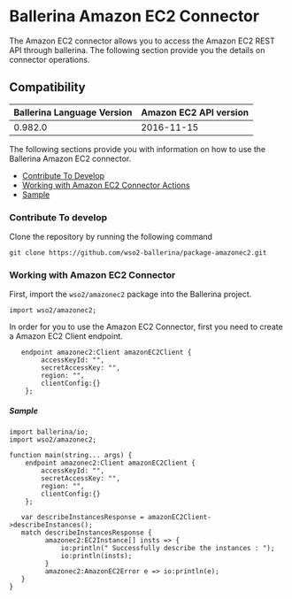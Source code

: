 # Ballerina Amazon EC2 Connector

The Amazon EC2 connector allows you to access the Amazon EC2 REST API through ballerina.
The following section provide you the details on connector operations.

## Compatibility
| Ballerina Language Version | Amazon EC2 API version  |
| -------------------------- | --------------------   |
| 0.982.0                    | 2016-11-15             |


The following sections provide you with information on how to use the Ballerina Amazon EC2 connector.

- [Contribute To Develop](#contribute-to-develop)
- [Working with Amazon EC2 Connector Actions](#Working-with-Amazon-EC2-Connector)
- [Sample](#sample)

### Contribute To develop

Clone the repository by running the following command 
```shell
git clone https://github.com/wso2-ballerina/package-amazonec2.git
```

### Working with Amazon EC2 Connector

First, import the `wso2/amazonec2` package into the Ballerina project.

```ballerina
import wso2/amazonec2;
```

In order for you to use the Amazon EC2 Connector, first you need to create a Amazon EC2 Client endpoint.

```ballerina
   endpoint amazonec2:Client amazonEC2Client {
        accessKeyId: "",
        secretAccessKey: "",
        region: "",
        clientConfig:{}
    };
```

##### Sample

```ballerina
import ballerina/io;
import wso2/amazonec2;

function main(string... args) {
    endpoint amazonec2:Client amazonEC2Client {
        accessKeyId: "",
        secretAccessKey: "",
        region: "",
        clientConfig:{}
    };

   var describeInstancesResponse = amazonEC2Client->describeInstances();
   match describeInstancesResponse {
         amazonec2:EC2Instance[] insts => {
             io:println(" Successfully describe the instances : ");
             io:println(insts);
         }
         amazonec2:AmazonEC2Error e => io:println(e);
   }
}
```